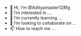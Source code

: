 - 👋 Hi, I’m @Adityamaster128fg
- 👀 I’m interested in ...
- 🌱 I’m currently learning ...
- 💞️ I’m looking to collaborate on ...
- 📫 How to reach me ...

<!---
Adityamaster128fg/Adityamaster128fg is a ✨ special ✨ repository because its `README.md` (this file) appears on your GitHub profile.
You can click the Preview link to take a look at your changes.
--->
